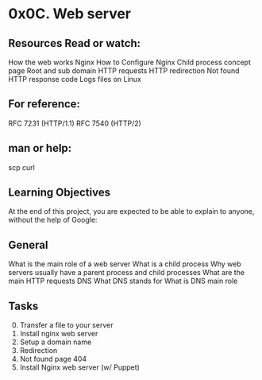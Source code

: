 # 0x0C. Web server

## Resources Read or watch:
How the web works
Nginx
How to Configure Nginx
Child process concept page
Root and sub domain
HTTP requests
HTTP redirection
Not found HTTP response code
Logs files on Linux

## For reference:
RFC 7231 (HTTP/1.1)
RFC 7540 (HTTP/2)

## man or help:
scp
curl

## Learning Objectives
At the end of this project, you are expected to be able to explain to anyone, without the help of Google:

## General
What is the main role of a web server
What is a child process
Why web servers usually have a parent process and child processes
What are the main HTTP requests
DNS
What DNS stands for
What is DNS main role

## Tasks
0. Transfer a file to your server
1. Install nginx web server
2. Setup a domain name
3. Redirection
4. Not found page 404
5. Install Nginx web server (w/ Puppet)
